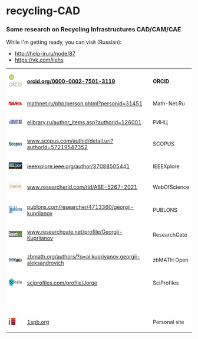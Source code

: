 # recycling-CAD

### Some research on Recycling Infrastructures CAD/CAM/CAE

While I'm getting ready, you can visit (Russian):

* http://help-in.ru/node/87
* https://vk.com/iiehs



<table border="0" cellpadding="0" cellspacing="0" style="background-color:white"><tbody><tr><td>
<p><a href="https://orcid.org/0000-0002-7501-3119" rel="nofollow"><img id="Рисунок 1" src="/img/sci-logos/image001.png" style="height:15px; width:15px"></a> <a href="https://orcid.org/0000-0002-7501-3119" rel="nofollow"><img id="Рисунок 12" src="/img/sci-logos/image002.jpg" style="height:16px; width:47px"></a></p>
</td>
<td>
<p><a href="https://orcid.org/0000-0002-7501-3119" rel="nofollow"><strong>orcid.org/0000-0002-7501-3119</strong></a></p>
</td>
<td>
<p><strong>ORCID</strong></p>
</td>
</tr><tr><td>
<p><a href="http://www.mathnet.ru/php/person.phtml?personid=31451" rel="nofollow"><img id="Рисунок 2" src="/img/sci-logos/image003.gif" style="height:11px; width:59px"></a></p>
</td>
<td>
<p><a href="http://www.mathnet.ru/php/person.phtml?personid=31451" rel="nofollow">mathnet.ru/php/person.phtml?personid=31451</a></p>
</td>
<td>
<p>Math-Net.Ru</p>
</td>
</tr><tr><td>
<p><a href="https://elibrary.ru/author_items.asp?authorid=126001" rel="nofollow"><img id="Рисунок 6" src="/img/sci-logos/image004.jpg" style="height:14px; width:103px"></a></p>
</td>
<td>
<p><a href="https://elibrary.ru/author_items.asp?authorid=126001" rel="nofollow">elibrary.ru/author_items.asp?authorid=126001</a></p>
</td>
<td>
<p>РИНЦ</p>
</td>
</tr><tr><td>
<p><a href="https://www.scopus.com/authid/detail.uri?authorId=57219547352" rel="nofollow"><img id="Рисунок 3" src="/img/sci-logos/image005.png" style="height:17px; width:46px"></a></p>
</td>
<td>
<p><a href="https://www.scopus.com/authid/detail.uri?authorId=57219547352" target="_blank" rel="nofollow">www.scopus.com/authid/detail.uri?authorId=57219547352</a></p>
</td>
<td>
<p>SCOPUS</p>
</td>
</tr><tr><td>
<p><a href="https://ieeexplore.ieee.org/author/37088505441" rel="nofollow"><img id="Рисунок 11" src="/img/sci-logos/image006.jpg" style="height:18px; width:76px"></a></p>
</td>
<td>
<p><a href="https://ieeexplore.ieee.org/author/37088505441" target="_blank" rel="nofollow">ieeexplore.ieee.org/author/37088505441</a></p>
</td>
<td>
<p>IEEEXplore</p>
</td>
</tr><tr><td>
<p><a href="http://www.researcherid.com/rid/ABE-5267-2021" rel="nofollow"><img id="Рисунок 9" src="/img/sci-logos/image007.jpg" style="height:21px; width:103px"></a></p>
</td>
<td>
<p><a href="http://www.researcherid.com/rid/ABE-5267-2021" rel="nofollow">www.researcherid.com/rid/ABE-5267-2021</a></p>
</td>
<td>
<p>WebOfScience</p>
</td>
</tr><tr><td>
<p><a href="https://publons.com/researcher/4713360/georgii-kupriianov" rel="nofollow"><img id="Рисунок 5" src="/img/sci-logos/image008.png" style="height:21px; width:62px"></a></p>
</td>
<td>
<p><a href="https://publons.com/researcher/4713360/georgii-kupriianov" target="_blank" rel="nofollow">publons.com/researcher/4713360/georgii-kupriianov</a></p>
</td>
<td>
<p>PUBLONS</p>
</td>
</tr><tr><td>
<p><a href="https://www.researchgate.net/profile/Georgii-Kupriianov" rel="nofollow"><img id="Рисунок 4" src="/img/sci-logos/image009.png" style="height:16px; width:83px"></a></p>
</td>
<td>
<p><a href="https://www.researchgate.net/profile/Georgii-Kupriianov" rel="nofollow">www.researchgate.net/profile/Georgii-Kupriianov</a></p>
</td>
<td>
<p>ResearchGate</p>
</td>
</tr><tr><td>
<p><a href="https://zbmath.org/authors/?q=ai:kupriyanov.georgii-aleksandrovich" rel="nofollow"><img id="Рисунок 8" src="/img/sci-logos/image010.png" style="height:11px; width:53px"></a></p>
</td>
<td>
<p><a href="https://zbmath.org/authors/?q=ai:kupriyanov.georgii-aleksandrovich" rel="nofollow">zbmath.org/authors/?q=ai:kupriyanov.georgii-aleksandrovich</a></p>
</td>
<td>
<p>zbMATH Open</p>
</td>
</tr><tr><td>
<p><a href="https://sciprofiles.com/profile/Jorge" rel="nofollow"><img id="Рисунок 10" src="/img/sci-logos/image011.png" style="height:21px; width:59px"></a></p>
</td>
<td>
<p><a href="https://sciprofiles.com/profile/Jorge" rel="nofollow">sciprofiles.com/profile/Jorge</a></p>
</td>
<td>
<p>SciProfiles</p>
</td>
</tr><tr><td>
<p>&nbsp;</p>
</td>
<td>
<p>&nbsp;</p>
</td>
<td>
<p>&nbsp;</p>
</td>
</tr><tr><td>
<p><img id="Рисунок 7" src="/img/sci-logos/image012.jpg" style="height:18px; width:18px"></p>
</td>
<td>
<p><a href="https://1spb.org/" rel="nofollow">1spb.org</a></p>
</td>
<td>
<p>Personal site</p>
</td>
</tr></tbody></table>

